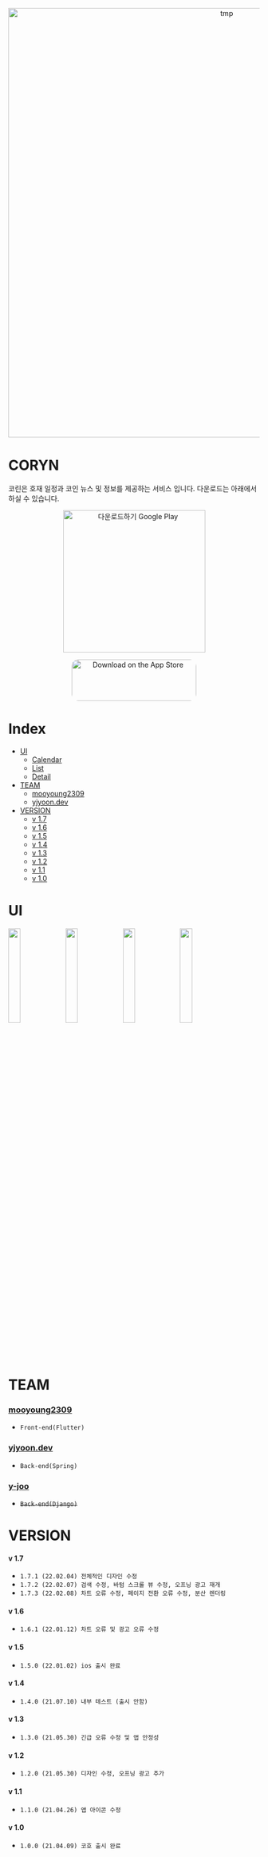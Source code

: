 <p align="center">
<img width="860" alt="tmp" src="https://user-images.githubusercontent.com/77970826/153161377-e22befe9-d977-4a66-8813-24a6f0965e30.png">
</p>

# CORYN
코린은 호재 일정과 코인 뉴스 및 정보를 제공하는 서비스 입니다.
다운로드는 아래에서 하실 수 있습니다.

<p align="center">
<a href='https://play.google.com/store/apps/details?id=com.O2Apps.coho&hl=ko&gl=US&pcampaignid=pcampaignidMKT-Other-global-all-co-prtnr-py-PartBadge-Mar2515-1' ><img alt='다운로드하기 Google Play' src='https://play.google.com/intl/en_us/badges/static/images/badges/ko_badge_web_generic.png' width='285px' /></a>
</p>
<p align="center">
<a href="https://apps.apple.com/us/app/%EC%BD%94%EB%A6%B0/id1602890591?itsct=apps_box_badge&amp;itscg=30200" style="display: inline-block; overflow: hidden; border-radius: 13px; width: 250px; height: 83px;"><img src="https://tools.applemediaservices.com/api/badges/download-on-the-app-store/black/en-us?size=250x83&amp;releaseDate=1641254400&h=ddfff0c3bd61d9f88f53494b401881d3" alt="Download on the App Store" style="border-radius: 13px; width: 250px; height: 83px;"></a>
</p>

# Index

- [UI](#ui)
  * [Calendar](#calendar)
  * [List](#list)
  * [Detail](#detail)
- [TEAM](#team)
    + [mooyoung2309](https://github.com/mooyoung2309)
    + [yjyoon.dev](https://github.com/yjyoon-dev)
- [VERSION](#version)
    - [v 1.7](#v-17)
    - [v 1.6](#v-16)
    - [v 1.5](#v-15)
    - [v 1.4](#v-14)
    - [v 1.3](#v-13)
    - [v 1.2](#v-12)
    - [v 1.1](#v-11)
    - [v 1.0](#v-10)
# UI
<p align="left">
<img width="22%" src="https://user-images.githubusercontent.com/77970826/153333954-9213d6e8-3412-4bb7-a15d-c7810b4963ba.png">
<img width="22%" src="https://user-images.githubusercontent.com/77970826/153333965-104de04c-eef3-45e4-8177-56a24f6d9758.png">
<img width="22%" src="https://user-images.githubusercontent.com/77970826/153333969-6bd5f6aa-b140-497a-909d-25f4f3e8cddf.png">
<img width="22%" src="https://user-images.githubusercontent.com/77970826/153333971-39743d29-7389-4fb2-b2a8-cdab193dec34.png">
</p>

# TEAM

### [mooyoung2309](https://github.com/mooyoung2309)
- `Front-end(Flutter)`

### [yjyoon.dev](https://github.com/yjyoon-dev)
- `Back-end(Spring)`

### [y-joo](https://github.com/Y-Joo)
- ~~`Back-end(Django)`~~

# VERSION
#### v 1.7 
- `1.7.1 (22.02.04) 전체적인 디자인 수정`
- `1.7.2 (22.02.07) 검색 수정, 바텀 스크롤 뷰 수정, 오프닝 광고 재개`
- `1.7.3 (22.02.08) 차트 오류 수정, 페이지 전환 오류 수정, 분산 렌더링`
#### v 1.6
- `1.6.1 (22.01.12) 차트 오류 및 광고 오류 수정`
#### v 1.5
- `1.5.0 (22.01.02) ios 출시 완료`
#### v 1.4
- `1.4.0 (21.07.10) 내부 테스트 (출시 안함)`
#### v 1.3
- `1.3.0 (21.05.30) 긴급 오류 수정 및 앱 안정성`
#### v 1.2
- `1.2.0 (21.05.30) 디자인 수정, 오프닝 광고 추가`
#### v 1.1
- `1.1.0 (21.04.26) 앱 아이콘 수정`
#### v 1.0
- `1.0.0 (21.04.09) 코호 출시 완료`
